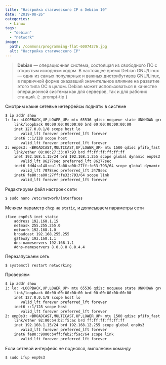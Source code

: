 ```yaml
---
title: "Настройка статического IP в Debian 10"
date: "2019-08-26"
categories: 
  - Linux
tags: 
  - "debian"
  - "network"
image:
  path: /commons/programming-flat-60074276.jpg
  alt: "Настройка статического IP"
---
```


> **Debian** — операционная система, состоящая из свободного ПО с открытым исходным кодом. В настоящее время Debian GNU/Linux — один из самых популярных и важных дистрибутивов GNU/Linux, в первичной форме оказавший значительное влияние на развитие этого типа ОС в целом. Debian может использоваться в качестве операционной системы как для серверов, так и для рабочих станций.
{: .prompt-tip }

Смотрим какие сетевые интерфейсы подняты в системе

```sh
$ ip addr show
1: lo: <LOOPBACK,UP,LOWER_UP> mtu 65536 qdisc noqueue state UNKNOWN group default qlen 1000
    link/loopback 00:00:00:00:00:00 brd 00:00:00:00:00:00
    inet 127.0.0.1/8 scope host lo
       valid_lft forever preferred_lft forever
    inet6 ::1/128 scope host 
       valid_lft forever preferred_lft forever
2: enp0s3: <BROADCAST,MULTICAST,UP,LOWER_UP> mtu 1500 qdisc pfifo_fast state UP group default qlen 1000
    link/ether 08:00:27:33:07:93 brd ff:ff:ff:ff:ff:ff
    inet 192.168.1.15/24 brd 192.168.1.255 scope global dynamic enp0s3
       valid_lft 86277sec preferred_lft 86277sec
    inet6 fdd4:a148:ea1:7a00:a00:27ff:fe33:793/64 scope global dynamic mngtmpaddr 
       valid_lft 7078sec preferred_lft 3478sec
    inet6 fe80::a00:27ff:fe33:793/64 scope link 
       valid_lft forever preferred_lft forever
```

Редактируем файл настроек сети

```sh
$ sudo nano /etc/network/interfaces
```

Меняем параметр `dhcp` на `static`, и дописываем параметры сети

```
iface enp0s3 inet static
	address 192.168.1.15
	netmask 255.255.255.0
	network 192.168.1.0
	broadcast 192.168.255.255
	gateway 192.168.1.1
	dns-nameservers 192.168.1.1
	#dns-nameservers 8.8.8.8 8.8.4.4
```

Перезапускаем сеть

```sh
$ systemctl restart networking
```

Проверяем

```sh
$ ip addr show
1: lo: <LOOPBACK,UP,LOWER_UP> mtu 65536 qdisc noqueue state UNKNOWN group default qlen 1000
    link/loopback 00:00:00:00:00:00 brd 00:00:00:00:00:00
    inet 127.0.0.1/8 scope host lo
       valid_lft forever preferred_lft forever
    inet6 ::1/128 scope host
       valid_lft forever preferred_lft forever
2: enp0s3: <BROADCAST,MULTICAST,UP,LOWER_UP> mtu 1500 qdisc pfifo_fast state UP group default qlen 1000
    link/ether 92:00:b4:b2:f5:ac brd ff:ff:ff:ff:ff:ff
    inet 192.168.1.15/24 brd 192.168.12.255 scope global enp0s3
       valid_lft forever preferred_lft forever
    inet6 fe80::9000:b4ff:feb2:f5ac/64 scope link
       valid_lft forever preferred_lft forever
```

Если сетевой интерфейс не поднялся, выполняем команду

```sh
$ sudo ifup enp0s3
```
